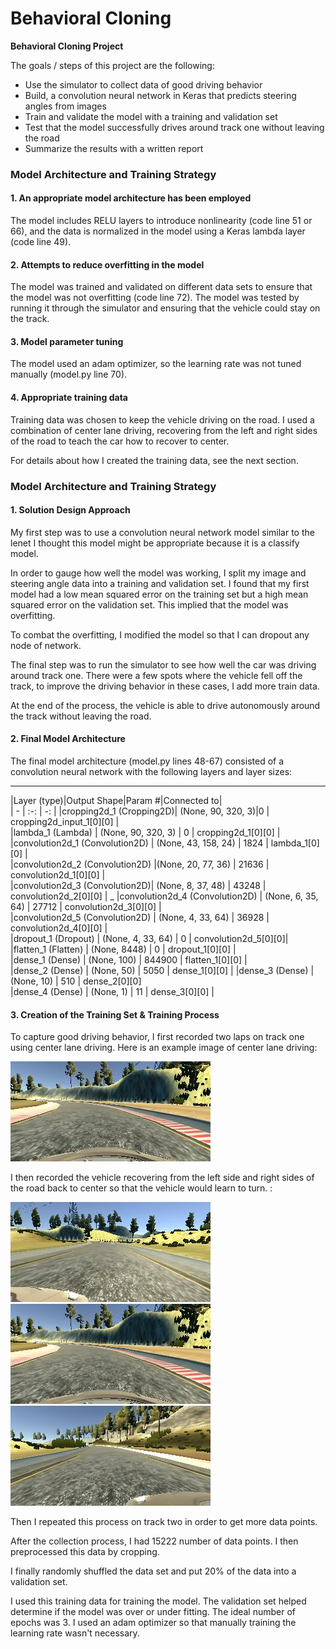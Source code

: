 # **Behavioral Cloning**

**Behavioral Cloning Project**

The goals / steps of this project are the following:
* Use the simulator to collect data of good driving behavior
* Build, a convolution neural network in Keras that predicts steering angles from images
* Train and validate the model with a training and validation set
* Test that the model successfully drives around track one without leaving the road
* Summarize the results with a written report

### Model Architecture and Training Strategy

#### 1. An appropriate model architecture has been employed

The model includes RELU layers to introduce nonlinearity (code line 51 or 66), and the data is normalized in the model using a Keras lambda layer (code line 49).

#### 2. Attempts to reduce overfitting in the model

The model was trained and validated on different data sets to ensure that the model was not overfitting (code line 72). The model was tested by running it through the simulator and ensuring that the vehicle could stay on the track.

#### 3. Model parameter tuning

The model used an adam optimizer, so the learning rate was not tuned manually (model.py line 70).

#### 4. Appropriate training data

Training data was chosen to keep the vehicle driving on the road. I used a combination of center lane driving, recovering from the left and right sides of the road to teach the car how to recover to center.

For details about how I created the training data, see the next section.

### Model Architecture and Training Strategy

#### 1. Solution Design Approach


My first step was to use a convolution neural network model similar to the lenet I thought this model might be appropriate because it is a classify model.

In order to gauge how well the model was working, I split my image and steering angle data into a training and validation set. I found that my first model had a low mean squared error on the training set but a high mean squared error on the validation set. This implied that the model was overfitting.

To combat the overfitting, I modified the model so that I can dropout any node of network.

The final step was to run the simulator to see how well the car was driving around track one. There were a few spots where the vehicle fell off the track, to improve the driving behavior in these cases, I add more train data.

At the end of the process, the vehicle is able to drive autonomously around the track without leaving the road.

#### 2. Final Model Architecture

The final model architecture (model.py lines 48-67) consisted of a convolution neural network with the following layers and layer sizes:

____________________
|Layer (type)|Output Shape|Param #|Connected to|                     
| - | :-: | -: |
|cropping2d_1 (Cropping2D)| (None, 90, 320, 3)|0 | cropping2d_input_1[0][0]  |       
|lambda_1 (Lambda)  |              (None, 90, 320, 3)  |  0          | cropping2d_1[0][0] |              
|convolution2d_1 (Convolution2D) | (None, 43, 158, 24) |  1824      |  lambda_1[0][0]  |                 
|convolution2d_2 (Convolution2D)  |(None, 20, 77, 36)  |  21636   |   convolution2d_1[0][0]   |  
|convolution2d_3 (Convolution2D)|  (None, 8, 37, 48)   |  43248   |    convolution2d_2[0][0]  |   _
|convolution2d_4 (Convolution2D) | (None, 6, 35, 64)   |  27712   |    convolution2d_3[0][0] |    
|convolution2d_5 (Convolution2D) | (None, 4, 33, 64)   |  36928   |    convolution2d_4[0][0] |  
|dropout_1 (Dropout)    |          (None, 4, 33, 64)   |  0       |    convolution2d_5[0][0]|    
|flatten_1 (Flatten)      |        (None, 8448)     |     0        |   dropout_1[0][0]   |   
|dense_1 (Dense)    |              (None, 100)   |        844900 |     flatten_1[0][0]   |  
|dense_2 (Dense)    |              (None, 50)    |        5050   |     dense_1[0][0]     |
|dense_3 (Dense)       |           (None, 10)  |          510     |    dense_2[0][0]     
|dense_4 (Dense)     |             (None, 1)     |        11      |    dense_3[0][0]  |


#### 3. Creation of the Training Set & Training Process

To capture good driving behavior, I first recorded two laps on track one using center lane driving. Here is an example image of center lane driving:

![](./images/1.jpg)

I then recorded the vehicle recovering from the left side and right sides of the road back to center so that the vehicle would learn to turn.  :

![](./images/3.jpg)
![](./images/1.jpg)
![](./images/2.jpg)

Then I repeated this process on track two in order to get more data points.

After the collection process, I had 15222 number of data points. I then preprocessed this data by cropping.


I finally randomly shuffled the data set and put 20% of the data into a validation set.

I used this training data for training the model. The validation set helped determine if the model was over or under fitting. The ideal number of epochs was 3. I used an adam optimizer so that manually training the learning rate wasn't necessary.

